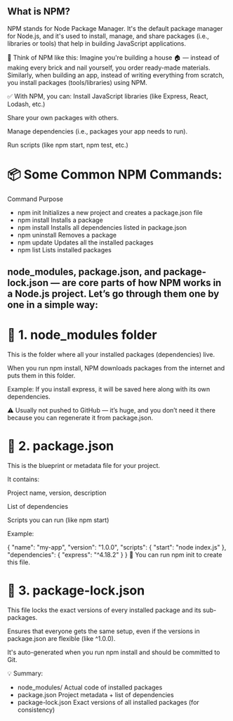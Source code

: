  ## What is NPM?

NPM stands for Node Package Manager.
It's the default package manager for Node.js, and it's used to install, manage, and share packages (i.e., libraries or tools) that help in building JavaScript applications.

🔧 Think of NPM like this:
Imagine you're building a house 🏠 — instead of making every brick and nail yourself, you order ready-made materials.
Similarly, when building an app, instead of writing everything from scratch, you install packages (tools/libraries) using NPM.

✅ With NPM, you can:
Install JavaScript libraries (like Express, React, Lodash, etc.)

Share your own packages with others.

Manage dependencies (i.e., packages your app needs to run).

Run scripts (like npm start, npm test, etc.)

# 📦 Some Common NPM Commands:

Command	Purpose
- npm init	Initializes a new project and creates a package.json file
- npm install <package-name>	Installs a package
- npm install	Installs all dependencies listed in package.json
- npm uninstall <package-name>	Removes a package
- npm update	Updates all the installed packages
- npm list	Lists installed packages

## node_modules, package.json, and package-lock.json — are core parts of how NPM works in a Node.js project. Let’s go through them one by one in a simple way:

# 📁 1. node_modules folder
This is the folder where all your installed packages (dependencies) live.

When you run npm install, NPM downloads packages from the internet and puts them in this folder.

Example: If you install express, it will be saved here along with its own dependencies.

⚠️ Usually not pushed to GitHub — it’s huge, and you don’t need it there because you can regenerate it from package.json.

# 📄 2. package.json
This is the blueprint or metadata file for your project.

It contains:

Project name, version, description

List of dependencies

Scripts you can run (like npm start)

Example:

{
  "name": "my-app",
  "version": "1.0.0",
  "scripts": {
    "start": "node index.js"
  },
  "dependencies": {
    "express": "^4.18.2"
  }
}
🔑 You can run npm init to create this file.

# 📄 3. package-lock.json
This file locks the exact versions of every installed package and its sub-packages.

Ensures that everyone gets the same setup, even if the versions in package.json are flexible (like ^1.0.0).

It's auto-generated when you run npm install and should be committed to Git.

💡 Summary:

- node_modules/	Actual code of installed packages
- package.json	Project metadata + list of dependencies
- package-lock.json	Exact versions of all installed packages (for consistency)